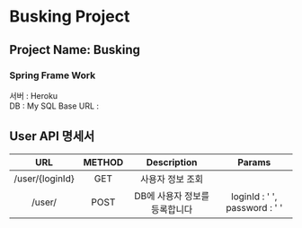 # Busking Project

## Project Name: Busking
###  Spring Frame Work
 
서버 : Heroku  
DB : My SQL
Base URL : 


## User API 명세서
URL|METHOD|Description|Params
:---:|:---:|:---:|:---:|
|/user/{loginId}|GET|사용자 정보 조회| 
|/user/|POST|DB에 사용자 정보를 등록합니다|loginId : ' ', password : ' '
